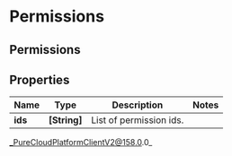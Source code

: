 # Permissions

## Permissions

## Properties

|Name | Type | Description | Notes|
|------------ | ------------- | ------------- | -------------|
| **ids** | **[String]** | List of permission ids. | |



_PureCloudPlatformClientV2@158.0.0_
